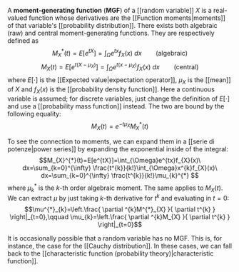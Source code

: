 A **moment-generating function** (**MGF**) of a [[random variable]] $X$ is a real-valued function whose derivatives are the [[Function moments|moments]] of that variable's [[probability distribution]]. There exists both algebraic (raw) and central moment-generating functions. They are respectively defined as
$$M_{X}^{*}(t)=E[e^{tX}]=\int_{\Omega}e^{tx}f_{X}(x)\ dx\qquad\text{(algebraic)}$$
$$M_{X}(t)=E[e^{t(X-\mu_{X})}]=\int_{\Omega}e^{t(x-\mu_{X})}f_{X}(x)\ dx\qquad\text{(central)}$$
where $E[\cdot]$ is the [[Expected value|expectation operator]], $\mu_{X}$ is the [[mean]] of $X$ and $f_{X}(x)$ is the [[probability density function]]. Here a continuous variable is assumed; for discrete variables, just change the definition of $E[\cdot]$ and use a [[probability mass function]] instead. The two are bound by the following equality:
$$M_{X}(t)=e^{-t\mu_{X}}M_{X}^{*}(t)$$

To see the connection to moments, we can expand them in a [[serie di potenze|power series]] by expanding the exponential inside of the integral:
$$M_{X}^{*}(t)=E[e^{tX}]=\int_{\Omega}e^{tx}f_{X}(x)\ dx=\sum_{k=0}^{\infty} \frac{t^{k}}{k!}\int_{\Omega}x^{k}f_{X}(x)\ dx=\sum_{k=0}^{\infty} \frac{t^{k}}{k!}\mu_{k}^{*} $$
where $\mu_{k}^{*}$ is the $k$-th order algebraic moment. The same applies to $M_{X}(t)$. We can extract $\mu$ by just taking $k$-th derivative for $t^{k}$ and evaluating in $t=0$:
$$\mu^{*}_{k}=\left.\frac{ \partial ^{k}M^{*}_{X} }{ \partial t^{k} } \right|_{t=0},\qquad \mu_{k}=\left.\frac{ \partial ^{k}M_{X} }{ \partial t^{k} } \right|_{t=0}$$

It is occasionally possible that a random variable has no MGF. This is, for instance, the case for the [[Cauchy distribution]]. In these cases, we can fall back to the [[characteristic function (probability theory)|characteristic function]].